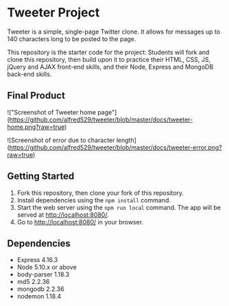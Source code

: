 # Tweeter Project

Tweeter is a simple, single-page Twitter clone. It allows for messages up to 140 characters long to be posted to the page.

This repository is the starter code for the project: Students will fork and clone this repository, then build upon it to practice their HTML, CSS, JS, jQuery and AJAX front-end skills, and their Node, Express and MongoDB back-end skills.

## Final Product

!["Screenshot of Tweeter home page"] (https://github.com/alfred529/tweeter/blob/master/docs/tweeter-home.png?raw=true)

![Screenshot of error due to character length] (https://github.com/alfred529/tweeter/blob/master/docs/tweeter-error.png?raw=true)

## Getting Started

1. Fork this repository, then clone your fork of this repository.
2. Install dependencies using the `npm install` command.
3. Start the web server using the `npm run local` command. The app will be served at <http://localhost:8080/>.
4. Go to <http://localhost:8080/> in your browser.

## Dependencies

- Express 4.16.3
- Node 5.10.x or above
- body-parser 1.18.3
- md5 2.2.36
- mongodb 2.2.36
- nodemon 1.18.4

